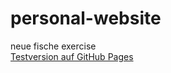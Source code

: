 # personal-website
neue fische exercise  
[Testversion auf GitHub Pages](https://karstenlenz.github.io/personal-website/)
